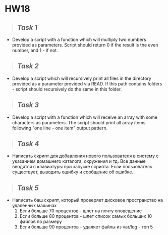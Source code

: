 # HW18

>## _Task 1_

- Develop a script with a function which will multiply two numbers provided as parameters.
Script should return 0 if the result is the even number, and 1 - if not.


>## _Task 2_

- Develop a script which will recursively print all files in the directory provided as a parameter provided via READ.
If this path contains folders - script should recursively do the same in this folder.

>## _Task 3_

- Develop a script with a function which will receive an array with some characters as parameters.
The script should print all array items following "one line - one item" output pattern.


>## _Task 4_

- Написать скрипт для добавления нового пользователя в систему с указанием домашнего каталога, окружения и тд.
   Все данные вводятся с клавиатуры при запуске скрипта. Если пользователь существует, выводить ошибку и сообщение об ошибке.

>## _Task 5_

- Написать баш скрипт, который проверяет дисковое пространство на удаленных машинах
    1. Если больше 70 процентов - шлет на почту оповещение
    2. Если больше 80 процентов - шлет список самых больших 10 файлов по размеру
    3. Если больше 90 процентов - удаляет файлы из var/log - топ 5

